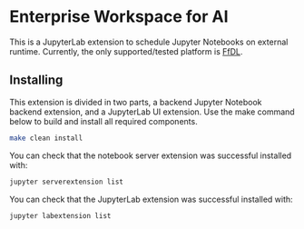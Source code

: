 # Enterprise Workspace for AI

This is a JupyterLab extension to schedule Jupyter Notebooks on external runtime. 
Currently, the only supported/tested platform is [FfDL](https://github.com/ibm/ffdl).


## Installing 

This extension is divided in two parts, a backend Jupyter Notebook backend extension,
and a JupyterLab UI extension. Use the make command below to build and install all 
required components. 

```bash
make clean install
```

You can check that the notebook server extension was successful installed with:
```bash
jupyter serverextension list
```

You can check that the JupyterLab extension was successful installed with:
```bash
jupyter labextension list
```
